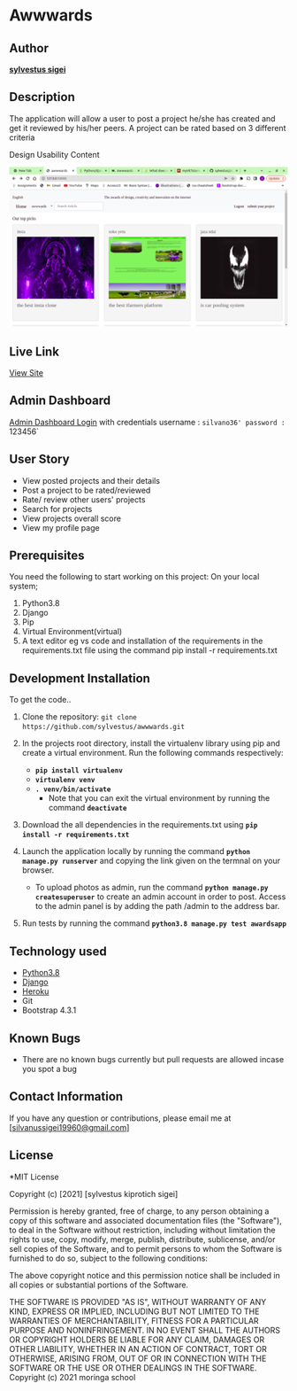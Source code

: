 # Awwwards
## Author
[**sylvestus sigei**](https://github.com/sylvestus)
## Description
The application will allow a user to post a project he/she has created and get it reviewed by his/her peers.
A project can be rated based on 3 different criteria

Design
Usability
Content

![Website image](https://github.com/sylvestus/awwwards/blob/master/media/media/Screenshot%20from%202022-04-11%2016-11-40.png)
## Live Link
[View Site](https://awwwa3ds.herokuapp.com/accounts/login/)
## Admin Dashboard
[Admin Dashboard Login]()  with credentials
    username : `silvano36'
    password : `123456`
## User Story
* View posted projects and their details
* Post a project to be rated/reviewed
* Rate/ review other users' projects
* Search for projects 
* View projects overall score
* View my profile page

## Prerequisites
You need the following to start working on this project: On your local system;
1. Python3.8
2. Django
3. Pip
4. Virtual Environment(virtual)
5. A text editor eg vs code and installation of the requirements in the requirements.txt file using the command pip install -r requirements.txt

## Development Installation
To get the code..
1. Clone the repository:
 `git clone  https://github.com/sylvestus/awwwards.git`

 
3. In the projects root directory, install the virtualenv library using pip and create a virtual environment. Run the following commands respectively:
    - **`pip install virtualenv`**
    - **`virtualenv venv`**
    - **`. venv/bin/activate`**
        * Note that you can exit the virtual environment by running the command **`deactivate`**
4. Download the all dependencies in the requirements.txt using **`pip install -r requirements.txt`**
5. Launch the application locally by running the command **`python manage.py runserver`** and copying the link given on the termnal on your browser.
    - To upload photos as admin, run the command  **`python manage.py createsuperuser`** to create an admin account in order to post. Access to the admin panel is by adding the path /admin to the address bar.
6. Run tests by running the command **`python3.8 manage.py test awardsapp`**
## Technology used
* [Python3.8](https://www.python.org/)
* [Django](https://docs.djangoproject.com)
* [Heroku](https://heroku.com)
* Git
* Bootstrap 4.3.1
## Known Bugs
* There are no known bugs currently but pull requests are allowed incase you spot a bug
## Contact Information
If you have any question or contributions, please email me at [silvanussigei19960@gmail.com]
## License
*MIT License

Copyright (c) [2021] [sylvestus kiprotich sigei]

Permission is hereby granted, free of charge, to any person obtaining a copy
of this software and associated documentation files (the "Software"), to deal
in the Software without restriction, including without limitation the rights
to use, copy, modify, merge, publish, distribute, sublicense, and/or sell
copies of the Software, and to permit persons to whom the Software is
furnished to do so, subject to the following conditions:

The above copyright notice and this permission notice shall be included in all
copies or substantial portions of the Software.

THE SOFTWARE IS PROVIDED "AS IS", WITHOUT WARRANTY OF ANY KIND, EXPRESS OR
IMPLIED, INCLUDING BUT NOT LIMITED TO THE WARRANTIES OF MERCHANTABILITY,
FITNESS FOR A PARTICULAR PURPOSE AND NONINFRINGEMENT. IN NO EVENT SHALL THE
AUTHORS OR COPYRIGHT HOLDERS BE LIABLE FOR ANY CLAIM, DAMAGES OR OTHER
LIABILITY, WHETHER IN AN ACTION OF CONTRACT, TORT OR OTHERWISE, ARISING FROM,
OUT OF OR IN CONNECTION WITH THE SOFTWARE OR THE USE OR OTHER DEALINGS IN THE
SOFTWARE.
Copyright (c) 2021 moringa school
  
